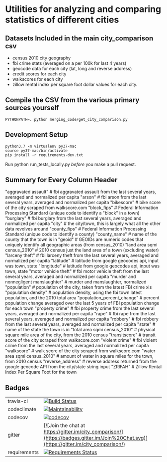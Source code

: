 # Utilities for analyzing and comparing statistics of different cities

## Datasets Included in the main city_comparison csv

- census 2010 city geography
- fbi crime stats (averaged on a per 100k for last 4 years)
- geocode data for each city (lat, long and reverse address)
- credit scores for each city
- walkscores for each city
- zillow rental index per square foot dollar values for each city.

## Compile the CSV from the various primary sources yourself
```
PYTHONPATH=. python merging_code/get_city_comparison.py
```

## Development Setup

```
python3.7 -m virtualenv py37-mac
source py37-mac/bin/activate
pip install -r requirements-dev.txt
```

Run python run_tests_locally.py _before_ you make a pull request.

## Summary for Every Column Header

"aggravated assault"                   # fbi aggravated assault from the last several years, averaged and normalized per capita
"arson"                                # fbi arson from the last several years, averaged and normalized per capita
"bikescore"                            # bike score of the city scraped from walkscore.com
"block_fips"                           # Federal Information Processing Standard (unique code to identify a "block" in a town)
"burglary"                             # fbi burglary from the last several years, averaged and normalized per capita
"city"                                 # the city/town, this is largely what all the other data revolves around
"county_fips"                          # Federal Information Processing Standard (unique code to identify a county)
"county_name"                          # name of the county that the town is in
"geoid"                                # GEOIDs are numeric codes that uniquely identify all geographic areas (from census_2010)
"land area sqmi census_2010"           # 2010 census just the land area of a town (excluding water)
"larceny theft"                        # fbi larceny theft from the last several years, averaged and normalized per capita
"latitude"                             # latitude from google geocodes api, input was town, state
"longitude"                            # latitude from google geocodes api, input was town, state
"motor vehicle theft"                  # fbi motor vehicle theft from the last several years, averaged and normalized per capita
"murder and nonnegligent manslaughter" # murder and manslaughter, normalized
"population"                           # population of the city, taken from the latest FBI crime xls
"population density"                   # population density, using the fbi town latest population, and the 2010 total area
"population_percent_change"            # percent population change averaged over the last 5 years of FBI population change for each town
"property crime"                       # fbi property crime from the last several years, averaged and normalized per capita
"rape"                                 # fbi rape from the last several years, averaged and normalized per capita
"robbery"                              # fbi robbery from the last several years, averaged and normalized per capita
"state"                                # name of the state the town is in
"total area sqmi census_2010"          # physical square mile area of the city, from the 2010 census
"transitscore"                         # transit score of the city scraped from walkscore.com
"violent crime"                        # fbi violent crime from the last several years, averaged and normalized per capita
"walkscore"                            # walk score of the city scraped from walkscore.com
"water area sqmi census_2010"          # amount of water in square miles for the town, from 2010 census
"reverse_address"                      # reverse address returned from the google geocode API from the city/state string input
"ZRIFAH"                               # Zillow Rental Index Per Square Foot for the town

## Badges

|||
| ------ | ------ |
| travis-ci | [![Build Status](https://travis-ci.org/JohnTheodore/city_comparison.svg?branch=master)](https://travis-ci.org/JohnTheodore/city_comparison) |
|codeclimate|[![Maintainability](https://api.codeclimate.com/v1/badges/197b6ac7279063135428/maintainability)](https://codeclimate.com/github/JohnTheodore/city_comparison/maintainability)|
|codecov|[![codecov](https://codecov.io/gh/JohnTheodore/city_comparison/branch/master/graph/badge.svg)](https://codecov.io/gh/JohnTheodore/city_comparison)|
|gitter|[![Join the chat at https://gitter.im/city_comparison/](https://badges.gitter.im/Join%20Chat.svg)](https://gitter.im/city_comparison/)|
|requirements|[![Requirements Status](https://requires.io/github/JohnTheodore/city_comparison/requirements.svg?branch=master)](https://requires.io/github/JohnTheodore/city_comparison/requirements/?branch=master)|
